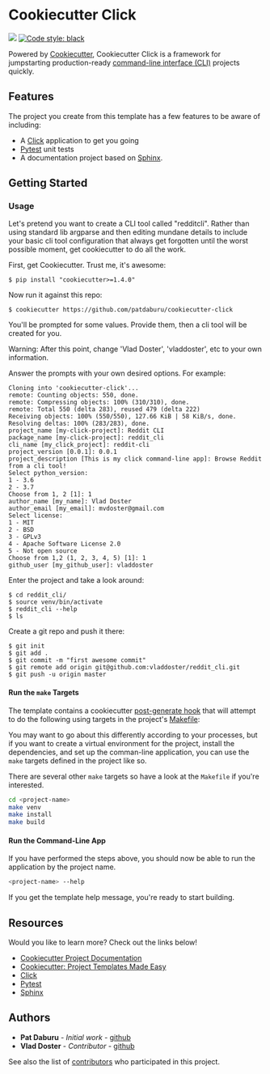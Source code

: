 # Cookiecutter Click

![](https://github.com/patdaburu/cookiecutter-click/workflows/Build/badge.svg) [![Code style: black](https://img.shields.io/badge/code%20style-black-000000.svg)](https://github.com/ambv/black)

Powered by [Cookiecutter](https://cookiecutter.readthedocs.io/en/latest/), Cookiecutter Click is a framework for jumpstarting production-ready [command-line interface (CLI)](http://click.pocoo.org/5/) projects quickly.

## Features

The project you create from this template has a few features to be aware of including:

* A [Click](http://click.pocoo.org/5/) application to get you going
* [Pytest](https://docs.pytest.org/en/latest/) unit tests
* A documentation project based on [Sphinx](http://www.sphinx-doc.org/en/master/usage/quickstart.html).

## Getting Started

### Usage

Let's pretend you want to create a CLI tool called "redditcli". Rather than using standard lib argparse and then editing mundane details to include your basic cli tool configuration that always get forgotten until the worst possible moment, get cookiecutter to do all the work.

First, get Cookiecutter. Trust me, it's awesome:

`$ pip install "cookiecutter>=1.4.0"`

Now run it against this repo:

`$ cookiecutter https://github.com/patdaburu/cookiecutter-click`

You'll be prompted for some values. Provide them, then a cli tool will be created for you.

Warning: After this point, change 'Vlad Doster', 'vladdoster', etc to your own information.

Answer the prompts with your own desired options. For example:

```
Cloning into 'cookiecutter-click'...
remote: Counting objects: 550, done.
remote: Compressing objects: 100% (310/310), done.
remote: Total 550 (delta 283), reused 479 (delta 222)
Receiving objects: 100% (550/550), 127.66 KiB | 58 KiB/s, done.
Resolving deltas: 100% (283/283), done.
project_name [my-click-project]: Reddit CLI
package_name [my-click-project]: reddit_cli
cli_name [my_click_project]: reddit-cli
project_version [0.0.1]: 0.0.1
project_description [This is my click command-line app]: Browse Reddit from a cli tool!
Select python_version:
1 - 3.6
2 - 3.7
Choose from 1, 2 [1]: 1
author_name [my_name]: Vlad Doster
author_email [my_email]: mvdoster@gmail.com
Select license:
1 - MIT
2 - BSD
3 - GPLv3
4 - Apache Software License 2.0
5 - Not open source
Choose from 1,2 (1, 2, 3, 4, 5) [1]: 1
github_user [my_github_user]: vladdoster
```

Enter the project and take a look around:

```
$ cd reddit_cli/
$ source venv/bin/activate
$ reddit_cli --help
$ ls
```

Create a git repo and push it there:
```
$ git init
$ git add .
$ git commit -m "first awesome commit"
$ git remote add origin git@github.com:vladdoster/reddit_cli.git
$ git push -u origin master
```  

#### Run the `make` Targets

The template contains a cookiecutter [post-generate hook](http://cookiecutter.readthedocs.io/en/latest/advanced/hooks.html) that will attempt to do the following using targets in the project's [Makefile](https://www.gnu.org/software/make/):

You may want to go about this differently according to your processes, but if you want to create a virtual environment for the project, install the dependencies, and set up the comman-line application, you can use the `make` targets defined in the project like so.

There are several other `make` targets so have a look at the `Makefile` if you're interested.

```bash
cd <project-name>
make venv
make install
make build
```

#### Run the Command-Line App

If you have performed the steps above, you should now be able to run the application by the project name.

```bash
<project-name> --help
```

If you get the template help message, you're ready to start building.

## Resources

Would you like to learn more?  Check out the links below!

* [Cookiecutter Project Documentation](https://cookiecutter.readthedocs.io/en/latest/)
* [Cookiecutter: Project Templates Made Easy](https://www.pydanny.com/cookie-project-templates-made-easy.html)
* [Click](http://click.pocoo.org/5/)
* [Pytest](https://docs.pytest.org/en/latest/)
* [Sphinx](http://www.sphinx-doc.org/en/master/usage/quickstart.html)


## Authors

* **Pat Daburu** - *Initial work* - [github](https://github.com/patdaburu)
* **Vlad Doster** - *Contributor* - [github](https://github.com/vladdoster)


See also the list of [contributors](https://github.com/patdaburu/cookiecutter-click/graphs/contributors) who participated in this project.

